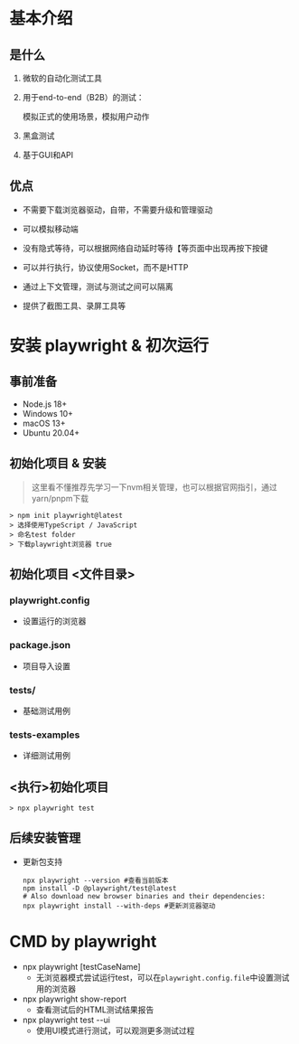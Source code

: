 # 基本介绍

## 是什么

1. 微软的自动化测试工具

2. 用于end-to-end（B2B）的测试：

   模拟正式的使用场景，模拟用户动作

3. 黑盒测试

4. 基于GUI和API

## 优点

- 不需要下载浏览器驱动，自带，不需要升级和管理驱动
- 可以模拟移动端

- 没有隐式等待，可以根据网络自动延时等待【等页面中出现再按下按键

- 可以并行执行，协议使用Socket，而不是HTTP

- 通过上下文管理，测试与测试之间可以隔离

- 提供了截图工具、录屏工具等

# 安装 playwright & 初次运行

## 事前准备

- Node.js 18+
- Windows 10+
- macOS 13+
- Ubuntu 20.04+

## 初始化项目 & 安装

> 这里看不懂推荐先学习一下nvm相关管理，也可以根据官网指引，通过yarn/pnpm下载

```
> npm init playwright@latest
> 选择使用TypeScript / JavaScript
> 命名test folder
> 下载playwright浏览器 true
```

## 初始化项目 <文件目录>

### playwright.config

- 设置运行的浏览器

### package.json

- 项目导入设置

### tests/

- 基础测试用例

### tests-examples

- 详细测试用例

## <执行>初始化项目

```shell
> npx playwright test
```

## 后续安装管理

- 更新包支持

  ```shell
  npx playwright --version #查看当前版本
  npm install -D @playwright/test@latest
  # Also download new browser binaries and their dependencies:
  npx playwright install --with-deps #更新浏览器驱动
  ```

# CMD by playwright

- npx playwright [testCaseName]
  - 无浏览器模式尝试运行test，可以在`playwright.config.file`中设置测试用的浏览器
- npx playwright show-report
  - 查看测试后的HTML测试结果报告
- npx playwright test --ui
  - 使用UI模式进行测试，可以观测更多测试过程

